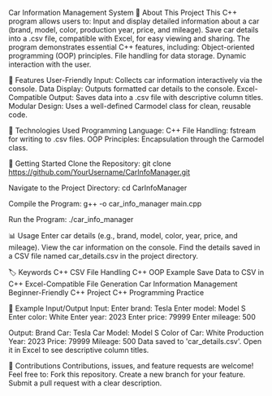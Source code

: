 Car Information Management System
🚗 About This Project
This C++ program allows users to:
Input and display detailed information about a car (brand, model, color, production year, price, and mileage).
Save car details into a .csv file, compatible with Excel, for easy viewing and sharing.
The program demonstrates essential C++ features, including:
Object-oriented programming (OOP) principles.
File handling for data storage.
Dynamic interaction with the user.

🌟 Features
User-Friendly Input: Collects car information interactively via the console.
Data Display: Outputs formatted car details to the console.
Excel-Compatible Output: Saves data into a .csv file with descriptive column titles.
Modular Design: Uses a well-defined Carmodel class for clean, reusable code.

🔧 Technologies Used
Programming Language: C++
File Handling: fstream for writing to .csv files.
OOP Principles: Encapsulation through the Carmodel class.

📂 Getting Started
Clone the Repository:
 git clone https://github.com/YourUsername/CarInfoManager.git


Navigate to the Project Directory:
 cd CarInfoManager


Compile the Program:
 g++ -o car_info_manager main.cpp


Run the Program:
 ./car_info_manager



📊 Usage
Enter car details (e.g., brand, model, color, year, price, and mileage).
View the car information on the console.
Find the details saved in a CSV file named car_details.csv in the project directory.

🏷️ Keywords
C++ CSV File Handling
C++ OOP Example
Save Data to CSV in C++
Excel-Compatible File Generation
Car Information Management
Beginner-Friendly C++ Project
C++ Programming Practice

📜 Example Input/Output
Input:
Enter brand: Tesla
Enter model: Model S
Enter color: White
Enter year: 2023
Enter price: 79999
Enter mileage: 500

Output:
Brand Car: Tesla
Car Model: Model S
Color of Car: White
Production Year: 2023
Price: 79999
Mileage: 500
Data saved to 'car_details.csv'. Open it in Excel to see descriptive column titles.


🙌 Contributions
Contributions, issues, and feature requests are welcome! Feel free to:
Fork this repository.
Create a new branch for your feature.
Submit a pull request with a clear description.
